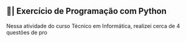 ## 📑| Exercício de Programação com Python

  Nessa atividade do curso Técnico em Informática, realizei cerca de 4 questões de pro
 


